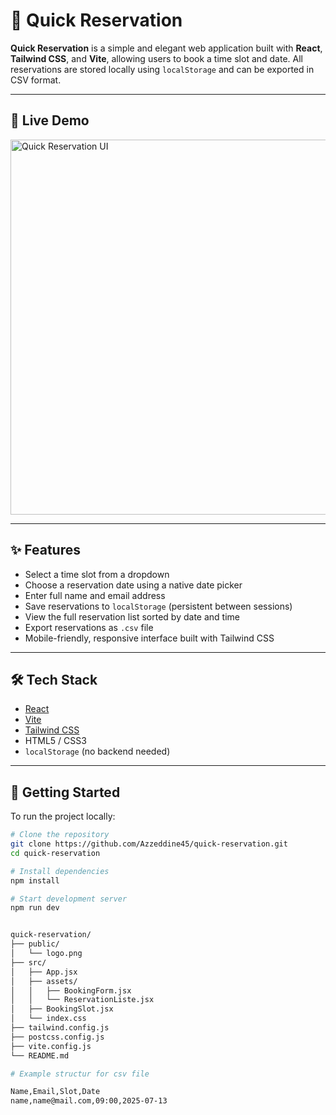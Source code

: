 # 📅 Quick Reservation

**Quick Reservation** is a simple and elegant web application built with **React**, **Tailwind CSS**, and **Vite**, allowing users to book a time slot and date. All reservations are stored locally using `localStorage` and can be exported in CSV format.

---

## 🚀 Live Demo

<img src="public/demo.png" alt="Quick Reservation UI" width="600"/>

---

## ✨ Features

- Select a time slot from a dropdown
- Choose a reservation date using a native date picker
- Enter full name and email address
- Save reservations to `localStorage` (persistent between sessions)
- View the full reservation list sorted by date and time
- Export reservations as `.csv` file
- Mobile-friendly, responsive interface built with Tailwind CSS

---

## 🛠️ Tech Stack

- [React](https://reactjs.org/)
- [Vite](https://vitejs.dev/)
- [Tailwind CSS](https://tailwindcss.com/)
- HTML5 / CSS3
- `localStorage` (no backend needed)

---

## 🔧 Getting Started

To run the project locally:

```bash
# Clone the repository
git clone https://github.com/Azzeddine45/quick-reservation.git
cd quick-reservation

# Install dependencies
npm install

# Start development server
npm run dev


quick-reservation/
├── public/
│   └── logo.png
├── src/
│   ├── App.jsx
│   ├── assets/
│   │   ├── BookingForm.jsx
│   │   └── ReservationListe.jsx
│   ├── BookingSlot.jsx
│   └── index.css
├── tailwind.config.js
├── postcss.config.js
├── vite.config.js
└── README.md

# Example structur for csv file

Name,Email,Slot,Date
name,name@mail.com,09:00,2025-07-13
